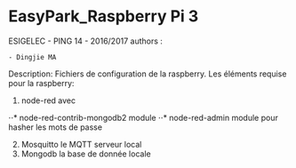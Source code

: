 # EasyPark_Raspberry Pi 3
ESIGELEC - PING 14 - 2016/2017
authors :

	- Dingjie MA

Description:
Fichiers de configuration de la raspberry. Les éléments requise pour la raspberry:

1. node-red avec

⋅⋅* node-red-contrib-mongodb2 module
⋅⋅* node-red-admin module pour hasher les mots de passe

2. Mosquitto le MQTT serveur local
3. Mongodb la base de donnée locale
